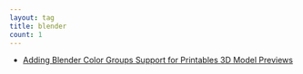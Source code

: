 ```yaml
---
layout: tag
title: blender
count: 1
---
```


- [Adding Blender Color Groups Support for Printables 3D Model Previews](https://ansonliu.com/2023/12/adding-blender-color-groups-support-for-printables/)
